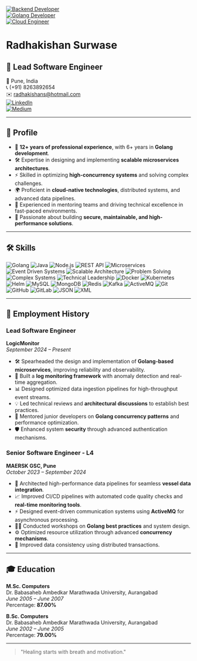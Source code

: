 [![Backend Developer](https://img.shields.io/badge/-Backend%20Developer-yellow?logo=serverfault&logoColor=white)]()  
[![Golang Developer](https://img.shields.io/badge/-Golang%20Developer-blue?logo=go&logoColor=white)]()  
[![Cloud Engineer](https://img.shields.io/badge/-Cloud%20Engineer-ff69b4?style=flat&logo=google-cloud&logoColor=white)]()

# **Radhakishan Surwase**  
## 💼 Lead Software Engineer  

📍 Pune, India  
📞 (+91) 8263892654  
✉️ [radhakishans@hotmail.com](mailto:radhakishans@hotmail.com)  
[![LinkedIn](https://img.shields.io/badge/-LinkedIn-blue?logo=linkedin)](https://www.linkedin.com/in/rkishans/)  
[![Medium](https://img.shields.io/badge/-Medium-black?logo=medium)](https://rksurwase.medium.com/)  

---

## 🌟 **Profile**  
- 🚀 **12+ years of professional experience**, with 6+ years in **Golang development**.  
- 🛠️ Expertise in designing and implementing **scalable microservices architectures**.  
- ⚡ Skilled in optimizing **high-concurrency systems** and solving complex challenges.  
- 🌍 Proficient in **cloud-native technologies**, distributed systems, and advanced data pipelines.  
- 🤝 Experienced in mentoring teams and driving technical excellence in fast-paced environments.  
- 🔐 Passionate about building **secure, maintainable, and high-performance solutions**.  

---

## 🛠 **Skills**

![Golang](https://img.shields.io/badge/-Golang-blue) ![Java](https://img.shields.io/badge/-Java-red) ![Node.js](https://img.shields.io/badge/-Node.js-green) ![REST API](https://img.shields.io/badge/-REST%20API-lightgrey) ![Microservices](https://img.shields.io/badge/-Microservices-blueviolet) ![Event Driven Systems](https://img.shields.io/badge/-Event%20Driven%20Systems-yellowgreen) ![Scalable Architecture](https://img.shields.io/badge/-Scalable%20Architecture-brightgreen) ![Problem Solving](https://img.shields.io/badge/-Problem%20Solving-ff69b4) ![Complex Systems](https://img.shields.io/badge/-Complex%20Systems-lightblue) ![Technical Leadership](https://img.shields.io/badge/-Technical%20Leadership-yellow) ![Docker](https://img.shields.io/badge/-Docker-2496ED?logo=docker&logoColor=white) ![Kubernetes](https://img.shields.io/badge/-Kubernetes-326CE5?logo=kubernetes&logoColor=white) ![Helm](https://img.shields.io/badge/-Helm-0F1689?logo=helm&logoColor=white) ![MySQL](https://img.shields.io/badge/-MySQL-4479A1?logo=mysql&logoColor=white) ![MongoDB](https://img.shields.io/badge/-MongoDB-47A248?logo=mongodb&logoColor=white) ![Redis](https://img.shields.io/badge/-Redis-DC382D?logo=redis&logoColor=white) ![Kafka](https://img.shields.io/badge/-Kafka-231F20?logo=apache-kafka&logoColor=white) ![ActiveMQ](https://img.shields.io/badge/-ActiveMQ-D22128) ![Git](https://img.shields.io/badge/-Git-F05032?logo=git&logoColor=white) ![GitHub](https://img.shields.io/badge/-GitHub-181717?logo=github&logoColor=white) ![GitLab](https://img.shields.io/badge/-GitLab-FC6D26?logo=gitlab&logoColor=white) ![JSON](https://img.shields.io/badge/-JSON-000000?logo=json&logoColor=white) ![XML](https://img.shields.io/badge/-XML-orange)

---

## 💼 **Employment History**

### **Lead Software Engineer**  
**LogicMonitor**  
*September 2024 – Present*  
- 🛠️ Spearheaded the design and implementation of **Golang-based microservices**, improving reliability and observability.  
- 🚀 Built a **log monitoring framework** with anomaly detection and real-time aggregation.  
- 📊 Designed optimized data ingestion pipelines for high-throughput event streams.  
- 💡 Led technical reviews and **architectural discussions** to establish best practices.  
- 🤝 Mentored junior developers on **Golang concurrency patterns** and performance optimization.  
- 🛡️ Enhanced system **security** through advanced authentication mechanisms.

### **Senior Software Engineer - L4**  
**MAERSK GSC, Pune**  
*October 2023 – September 2024*  
- 🚢 Architected high-performance data pipelines for seamless **vessel data integration**.  
- 📈 Improved CI/CD pipelines with automated code quality checks and **real-time monitoring tools**.  
- ⚡ Designed event-driven communication systems using **ActiveMQ** for asynchronous processing.  
- 🧑‍🏫 Conducted workshops on **Golang best practices** and system design.  
- ⚙️ Optimized resource utilization through advanced **concurrency mechanisms**.  
- 💾 Improved data consistency using distributed transactions.

---

## 🎓 **Education**  
**M.Sc. Computers**  
Dr. Babasaheb Ambedkar Marathwada University, Aurangabad  
*June 2005 – June 2007*  
Percentage: **87.00%**  

**B.Sc. Computers**  
Dr. Babasaheb Ambedkar Marathwada University, Aurangabad  
*June 2002 – June 2005*  
Percentage: **79.00%**  

---

> "Healing starts with breath and motivation."  
